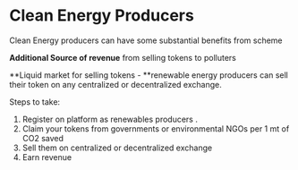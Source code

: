 # Clean Energy Producers

Clean Energy producers can have some substantial benefits from scheme

**Additional Source of revenue** from selling tokens to polluters

**Liquid market for selling tokens - **renewable energy producers can sell their token on any centralized or decentralized exchange.

Steps to take:

1. Register on platform as renewables producers .&#x20;
2. Claim your tokens from governments or environmental NGOs per 1 mt of CO2 saved
3. Sell them on centralized or decentralized exchange
4. Earn revenue



